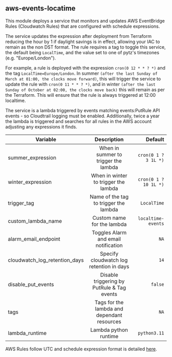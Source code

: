 ## aws-events-locatime

This module deploys a service that monitors and updates AWS EventBridge Rules (Cloudwatch Rules) that are configured with schedule expressions.

The service updates the expression after deployment from Terraform reducing the hour by 1 if daylight savings is in effect, allowing your IAC to remain as the non DST format. The rule requires a tag to toggle this service, the default being `LocalTime`, and the value set to one of pytz's timezones (e.g. "Europe/London").

For example, a rule is deployed with the expression `cron(0 12 * * ? *)` and the tag `LocalTime=Europe/London`. In summer `(after the last Sunday of March at 01:00, the clocks move forward)`, this will trigger the service to update the rule with `cron(0 11 * * ? *)`, and in winter `(after the last Sunday of October at 02:00, the clocks move back)` this will remain as per the Terraform. This will ensure that the rule is always triggered at 12:00 localtime.

The service is a lambda triggered by events matching events:PutRule API events - so Cloudtrail logging must be enabled. Additionally, twice a year the lambda is triggered and searches for all rules in the AWS account adjusting any expressions it finds.

| Variable                      | Description                                 | Default               |
| ----------------------------- |:-------------------------------------------:| ---------------------:|
| summer_expression             | When in summer to trigger the lambda        | `cron(0 1 ? 3 1L *)`  |
| winter_expression             | When in winter to trigger the lambda        | `cron(0 1 ? 10 1L *)` |
| trigger_tag                   | Name of the tag to trigger the lambda       | `LocalTime`           |
| custom_lambda_name            | Custom name for the lambda                  | `localtime-events`    |
| alarm_email_endpoint          | Toggles Alarm and email notification        | `NA`                  |
| cloudwatch_log_retention_days | Specify cloudwatch log retention in days    | `14`                  |
| disable_put_events            | Disable triggering by PutRule & Tag events  | `false`               |
| tags                          | Tags for the lambda and dependant resources | `NA`                  |
| lambda_runtime                | Lambda python runtime                       | `python3.11`          |

AWS Rules follow UTC and schedule expression format is detailed [here](https://docs.aws.amazon.com/AmazonCloudWatch/latest/events/ScheduledEvents.html).
